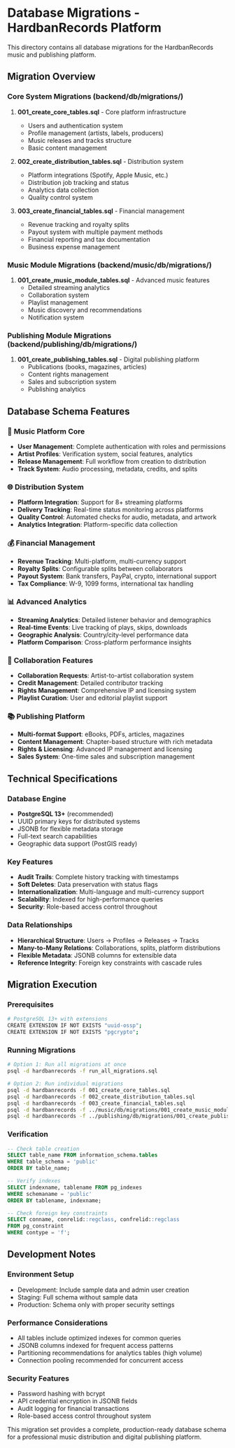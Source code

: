 # Database Migrations - HardbanRecords Platform

This directory contains all database migrations for the HardbanRecords music and publishing platform.

## Migration Overview

### Core System Migrations (backend/db/migrations/)
1. **001_create_core_tables.sql** - Core platform infrastructure
   - Users and authentication system
   - Profile management (artists, labels, producers)
   - Music releases and tracks structure
   - Basic content management

2. **002_create_distribution_tables.sql** - Distribution system
   - Platform integrations (Spotify, Apple Music, etc.)
   - Distribution job tracking and status
   - Analytics data collection
   - Quality control system

3. **003_create_financial_tables.sql** - Financial management
   - Revenue tracking and royalty splits
   - Payout system with multiple payment methods
   - Financial reporting and tax documentation
   - Business expense management

### Music Module Migrations (backend/music/db/migrations/)
1. **001_create_music_module_tables.sql** - Advanced music features
   - Detailed streaming analytics
   - Collaboration system
   - Playlist management
   - Music discovery and recommendations
   - Notification system

### Publishing Module Migrations (backend/publishing/db/migrations/)
1. **001_create_publishing_tables.sql** - Digital publishing platform
   - Publications (books, magazines, articles)
   - Content rights management
   - Sales and subscription system
   - Publishing analytics

## Database Schema Features

### 🎵 **Music Platform Core**
- **User Management**: Complete authentication with roles and permissions
- **Artist Profiles**: Verification system, social features, analytics
- **Release Management**: Full workflow from creation to distribution
- **Track System**: Audio processing, metadata, credits, and splits

### 🌐 **Distribution System**
- **Platform Integration**: Support for 8+ streaming platforms
- **Delivery Tracking**: Real-time status monitoring across platforms
- **Quality Control**: Automated checks for audio, metadata, and artwork
- **Analytics Integration**: Platform-specific data collection

### 💰 **Financial Management**
- **Revenue Tracking**: Multi-platform, multi-currency support
- **Royalty Splits**: Configurable splits between collaborators
- **Payout System**: Bank transfers, PayPal, crypto, international support
- **Tax Compliance**: W-9, 1099 forms, international tax handling

### 📊 **Advanced Analytics**
- **Streaming Analytics**: Detailed listener behavior and demographics
- **Real-time Events**: Live tracking of plays, skips, downloads
- **Geographic Analysis**: Country/city-level performance data
- **Platform Comparison**: Cross-platform performance insights

### 🤝 **Collaboration Features**
- **Collaboration Requests**: Artist-to-artist collaboration system
- **Credit Management**: Detailed contributor tracking
- **Rights Management**: Comprehensive IP and licensing system
- **Playlist Curation**: User and editorial playlist support

### 📚 **Publishing Platform**
- **Multi-format Support**: eBooks, PDFs, articles, magazines
- **Content Management**: Chapter-based structure with rich metadata
- **Rights & Licensing**: Advanced IP management and licensing
- **Sales System**: One-time sales and subscription management

## Technical Specifications

### Database Engine
- **PostgreSQL 13+** (recommended)
- UUID primary keys for distributed systems
- JSONB for flexible metadata storage
- Full-text search capabilities
- Geographic data support (PostGIS ready)

### Key Features
- **Audit Trails**: Complete history tracking with timestamps
- **Soft Deletes**: Data preservation with status flags
- **Internationalization**: Multi-language and multi-currency support
- **Scalability**: Indexed for high-performance queries
- **Security**: Role-based access control throughout

### Data Relationships
- **Hierarchical Structure**: Users → Profiles → Releases → Tracks
- **Many-to-Many Relations**: Collaborations, splits, platform distributions
- **Flexible Metadata**: JSONB columns for extensible data
- **Reference Integrity**: Foreign key constraints with cascade rules

## Migration Execution

### Prerequisites
```bash
# PostgreSQL 13+ with extensions
CREATE EXTENSION IF NOT EXISTS "uuid-ossp";
CREATE EXTENSION IF NOT EXISTS "pgcrypto";
```

### Running Migrations
```bash
# Option 1: Run all migrations at once
psql -d hardbanrecords -f run_all_migrations.sql

# Option 2: Run individual migrations
psql -d hardbanrecords -f 001_create_core_tables.sql
psql -d hardbanrecords -f 002_create_distribution_tables.sql
psql -d hardbanrecords -f 003_create_financial_tables.sql
psql -d hardbanrecords -f ../music/db/migrations/001_create_music_module_tables.sql
psql -d hardbanrecords -f ../publishing/db/migrations/001_create_publishing_tables.sql
```

### Verification
```sql
-- Check table creation
SELECT table_name FROM information_schema.tables 
WHERE table_schema = 'public' 
ORDER BY table_name;

-- Verify indexes
SELECT indexname, tablename FROM pg_indexes 
WHERE schemaname = 'public' 
ORDER BY tablename, indexname;

-- Check foreign key constraints
SELECT conname, conrelid::regclass, confrelid::regclass 
FROM pg_constraint 
WHERE contype = 'f';
```

## Development Notes

### Environment Setup
- Development: Include sample data and admin user creation
- Staging: Full schema without sample data
- Production: Schema only with proper security settings

### Performance Considerations
- All tables include optimized indexes for common queries
- JSONB columns indexed for frequent access patterns
- Partitioning recommendations for analytics tables (high volume)
- Connection pooling recommended for concurrent access

### Security Features
- Password hashing with bcrypt
- API credential encryption in JSONB fields
- Audit logging for financial transactions
- Role-based access control throughout system

This migration set provides a complete, production-ready database schema for a professional music distribution and digital publishing platform.
